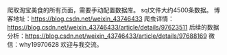 爬取淘宝美食的所有页面，需要手动配置数据库。 sql文件大约4500条数据。
博客地址：https://blog.csdn.net/weixin_43746433
爬虫详情：https://blog.csdn.net/weixin_43746433/article/details/97623511
后续的数据分析：https://blog.csdn.net/weixin_43746433/article/details/97688169
微信：why19970628
欢迎与我交流。
